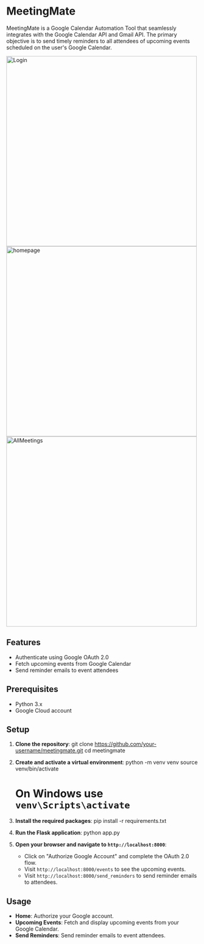 # MeetingMate

MeetingMate is a Google Calendar Automation Tool that seamlessly integrates with the Google Calendar API and Gmail API. The primary objective is to send timely reminders to all attendees of upcoming events scheduled on the user's Google Calendar.

<img width="500" alt="Login" src="https://github.com/Dpancha6/MeetingMate/assets/89943583/014bc2cd-ac45-428a-bf15-b2b600942c25">

<img width="500" alt="homepage" src="https://github.com/Dpancha6/MeetingMate/assets/89943583/0bf1befd-6e81-49b5-abcf-ff6827dc40d0">

<img width="500" alt="AllMeetings" src="https://github.com/Dpancha6/MeetingMate/assets/89943583/922f7d93-2ab3-4ede-bdd2-e7286b9a6ee0">

## Features

- Authenticate using Google OAuth 2.0
- Fetch upcoming events from Google Calendar
- Send reminder emails to event attendees

## Prerequisites

- Python 3.x
- Google Cloud account

## Setup

1. **Clone the repository**:
   git clone https://github.com/your-username/meetingmate.git
   cd meetingmate

2. **Create and activate a virtual environment**:
   python -m venv venv
   source venv/bin/activate
   # On Windows use `venv\Scripts\activate`

4. **Install the required packages**:
   pip install -r requirements.txt

5. **Run the Flask application**:
   python app.py

6. **Open your browser and navigate to `http://localhost:8000`**:
   - Click on "Authorize Google Account" and complete the OAuth 2.0 flow.
   - Visit `http://localhost:8000/events` to see the upcoming events.
   - Visit `http://localhost:8000/send_reminders` to send reminder emails to attendees.

## Usage

- **Home**: Authorize your Google account.
- **Upcoming Events**: Fetch and display upcoming events from your Google Calendar.
- **Send Reminders**: Send reminder emails to event attendees.

